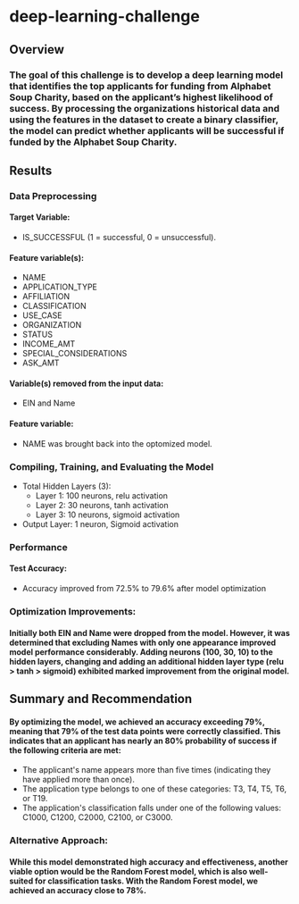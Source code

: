 # deep-learning-challenge

## Overview
### The goal of this challenge is to develop a deep learning model that identifies the top applicants for funding from Alphabet Soup Charity, based on the applicant’s highest likelihood of success. By processing the organizations historical data and using the features in the dataset to create a binary classifier, the model can predict whether applicants will be successful if funded by the Alphabet Soup Charity.
## Results

### Data Preprocessing

#### Target Variable: 
* IS_SUCCESSFUL (1 = successful, 0 = unsuccessful).

#### Feature variable(s):
* NAME
* APPLICATION_TYPE
* AFFILIATION
* CLASSIFICATION
* USE_CASE
* ORGANIZATION
* STATUS
* INCOME_AMT
* SPECIAL_CONSIDERATIONS
* ASK_AMT

#### Variable(s) removed from the input data: 
* EIN and Name 

#### Feature variable: 
* NAME was brought back into the optomized model.

### Compiling, Training, and Evaluating the Model
*	Total Hidden Layers (3):
     *   Layer 1: 100 neurons, relu activation
     *   Layer 2: 30 neurons, tanh activation
     *   Layer 3: 10 neurons, sigmoid activation
*	Output Layer: 1 neuron, Sigmoid activation

### Performance
#### Test Accuracy: 
* Accuracy improved from 72.5% to 79.6% after model optimization

### Optimization Improvements: 
#### Initially both EIN and Name were dropped from the model. However, it was determined that excluding Names with only one appearance improved model performance considerably. Adding neurons (100, 30, 10) to the hidden layers, changing and adding an additional hidden layer type (relu > tanh > sigmoid) exhibited marked improvement from the original model.

## Summary and Recommendation
#### By optimizing the model, we achieved an accuracy exceeding 79%, meaning that 79% of the test data points were correctly classified. This indicates that an applicant has nearly an 80% probability of success if the following criteria are met:
*	The applicant's name appears more than five times (indicating they have applied more than once).
*	The application type belongs to one of these categories: T3, T4, T5, T6, or T19.
*	The application's classification falls under one of the following values: C1000, C1200, C2000, C2100, or C3000.

### Alternative Approach: 
#### While this model demonstrated high accuracy and effectiveness, another viable option would be the Random Forest model, which is also well-suited for classification tasks. With the Random Forest model, we achieved an accuracy close to 78%.

